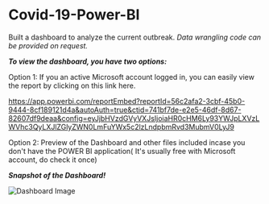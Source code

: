 # Covid-19-Power-BI
Built a dashboard to analyze the current outbreak. _Data wrangling code can be provided on request._ 

___To view the dashboard, you have two options:___ 

Option 1: If you an active Microsoft account logged in, you can easily view the report by clicking on this link here.

https://app.powerbi.com/reportEmbed?reportId=56c2afa2-3cbf-45b0-9444-8cf189121d4a&autoAuth=true&ctid=741bf7de-e2e5-46df-8d67-82607df9deaa&config=eyJjbHVzdGVyVXJsIjoiaHR0cHM6Ly93YWJpLXVzLWVhc3QyLXJlZGlyZWN0LmFuYWx5c2lzLndpbmRvd3MubmV0LyJ9

Option 2: Preview of the Dashboard and other files included incase you don't have the POWER BI application( It's usually free with Microsoft account, do check it once)  


***Snapshot of the Dashboard!***




![Dashboard Image](https://user-images.githubusercontent.com/37052030/80730567-bbb4a000-8ad7-11ea-9484-b82e64891b1b.png)

